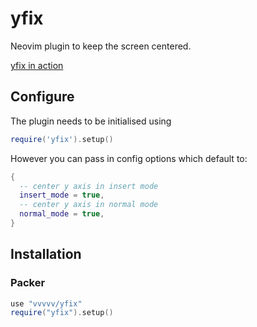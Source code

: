 # yfix

Neovim plugin to keep the screen centered.  

[yfix in action](https://user-images.githubusercontent.com/65471094/199067693-e7df1d9f-dd66-4a7c-a721-370a49437ece.webm)


## Configure

The plugin needs to be initialised using 

```lua
require('yfix').setup()
```

However you can pass in config options which default to:

```lua
{
  -- center y axis in insert mode
  insert_mode = true,
  -- center y axis in normal mode
  normal_mode = true,
}
```

## Installation  

### Packer 

```lua 
use "vvvvv/yfix"
require("yfix").setup()
```

